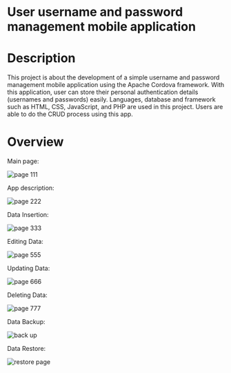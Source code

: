 # User username and password management mobile application

# Description 
This project is about the development of a simple username and password management mobile application using the Apache Cordova framework. 
With this application, user can store their personal authentication details (usernames and passwords) easily. Languages, database and framework such as HTML, CSS, JavaScript, and PHP are used in this project.
Users are able to do the CRUD process using this app.

# Overview
Main page:

![page 111](https://user-images.githubusercontent.com/103648695/198873749-6c8a16f8-2979-4d9e-b4eb-77a5be30e2d3.jpg)

App description:

![page 222](https://user-images.githubusercontent.com/103648695/198873763-4f777b38-bed2-4743-94ce-6cdde350bfd1.jpg)

Data Insertion:

![page 333](https://user-images.githubusercontent.com/103648695/198873805-2340ba05-fcb8-4598-aa7e-c6a544d85d5f.jpg)

Editing Data:

![page 555](https://user-images.githubusercontent.com/103648695/198873847-02bda5b6-758f-4839-81c7-0754e950939e.jpg)

Updating Data:

![page 666](https://user-images.githubusercontent.com/103648695/198873860-104dc1e8-11ab-4cf4-97df-c7b3f90f91c6.jpg)

Deleting Data:

![page 777](https://user-images.githubusercontent.com/103648695/198873868-67154359-683b-4057-9874-691901c7c03b.jpg)

Data Backup:

![back up](https://user-images.githubusercontent.com/103648695/198873902-dc305b25-e1d8-4ad0-bee2-b77d522a07f5.jpg)

Data Restore:

![restore page](https://user-images.githubusercontent.com/103648695/198873911-c78c6ab2-79dd-43d2-8f7f-355d75767736.jpg)

